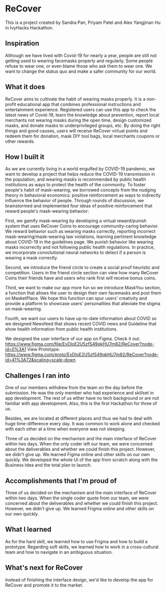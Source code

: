 # ReCover
This is a project created by Sandra Pan, Priyam Patel and Alex Yangjinan Hu in IvyHacks Hackathon. 

## Inspiration
Although we have lived with Covid-19 for nearly a year, people are still not getting used to wearing facemasks properly and regularly. Some people refuse to wear one, or even blame those who ask them to wear one. We want to change the status quo and make a safer community for our world.

## What it does
ReCover aims to cultivate the habit of wearing masks properly. It is a non-profit educational app that combines professional instructions and entertainment experience. Registered users can use this app to check the latest news of Covid-19, learn the knowledge about prevention, report local merchants not wearing masks during the open time, design customized masks, and donate masks to underprivileged groups, etc. By doing the right things and good causes, users will receive ReCover virtual points and redeem them for donation, mask DIY tool bags, local merchants coupons or other rewards.


## How I built it
As we are currently living in a world engulfed by COVID-19 pandemic, we want to develop a project that helps reduce the COVID-19 transmission in the population, and wearing masks is recommended by public health institutions as ways to protect the health of the community. To foster people's habit of mask-wearing, we borrowed concepts from the nudging theory in behavioral economics: positive reinforcement as ways to indirectly influence the behavior of people. Through rounds of discussion, we brainstormed and implemented four ideas of positive reinforcement that reward people's mask-wearing behavior:

First, we gamify mask-wearing by developing a virtual reward/punish system that uses ReCover Coins to encourage community-caring behavior. We reward behavior such as wearing masks correctly, reporting incorrect mask-wearing/mask-wearing law violations, learning pertinent knowledge about COVID-19 in the guidelines page. We punish behavior like wearing masks incorrectly and not following public health regulations. In practice, we incorporate convolutional neural networks to detect if a person is wearing a mask correctly.

Second, we introduce the friend circle to create a social proof heuristic and competition. Users in the friend circle section can view how many ReCover Coins their friends have and users who rank first will receive bonus coins.

Third, we want to make our app more fun so we introduce MaskYou section, a function that allows the user to design their own facemasks and post them on MasketPlace. We hope this function can spur users' creativity and provide a platform to showcase users' personalities that alleviate the stigma on mask-wearing.

Fourth, we want our users to have up-to-date information about COVID so we designed Newsfeed that shows recent COVID news and Guideline that show health information from public health institutions.

We designed the user interface of our app on Figma. Check it out: https://www.figma.com/file/ExDIoE2U5zfS49qkHU7m82/ReCover?node-id=0%3A1
View Prototype: https://www.figma.com/proto/ExDIoE2U5zfS49qkHU7m82/ReCover?node-id=41%3A72&scaling=scale-down
## Challenges I ran into
One of our members withdrew from the team on the day before the submission. He was the only member who had experience and skillset in app development. The rest of us either have no tech background or are not familiar with app development. Also, this is the first Hackathon for three of us.

Besides, we are located at different places and thus we had to deal with huge time-difference every day. It was common to work alone and checked with each other at a time when everyone was not sleeping.

Three of us decided on the mechanism and the main interface of ReCover within two days. When the only coder left our team, we were concerned about the deliverables and whether we could finish this project. However, we didn't give up. We learned Figma online and other skills on our own quickly. We developed the whole UI of the app from scratch along with the Business Idea and the total plan to launch.

## Accomplishments that I'm proud of
Three of us decided on the mechanism and the main interface of ReCover within two days. When the single coder quote from our team, we were concerned about the deliverables and whether we could finish this project. However, we didn't give up. We learned Frigma online and other skills on our own quickly.

## What I learned
As for the hard skill, we learned how to use Frigma and how to build a prototype. Regarding soft skills, we learned how to work in a cross-cultural team and how to navigate in an ambiguous situation.

## What's next for ReCover
Instead of finishing the interface design, we'd like to develop the app for ReCover and promote it to the market.
